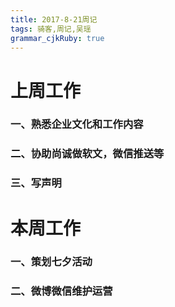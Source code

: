 ```yaml
---
title: 2017-8-21周记
tags: 骑客,周记,吴瑶
grammar_cjkRuby: true
---
```

# 上周工作
### 一、熟悉企业文化和工作内容
### 二、协助尚诚做软文，微信推送等
### 三、写声明

# 本周工作
### 一、策划七夕活动
### 二、微博微信维护运营
